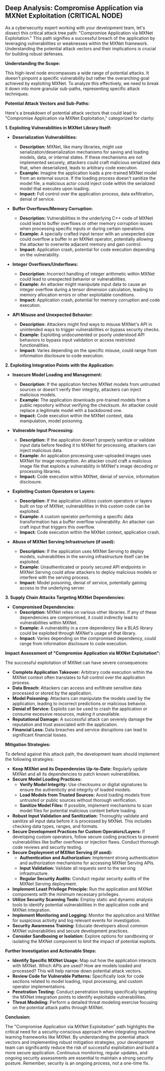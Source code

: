 ## Deep Analysis: Compromise Application via MXNet Exploitation (CRITICAL NODE)

As a cybersecurity expert working with your development team, let's dissect this critical attack tree path: "Compromise Application via MXNet Exploitation." This path signifies a successful breach of the application by leveraging vulnerabilities or weaknesses within the MXNet framework. Understanding the potential attack vectors and their implications is crucial for building robust defenses.

**Understanding the Scope:**

This high-level node encompasses a wide range of potential attacks. It doesn't pinpoint a specific vulnerability but rather the overarching goal achieved by exploiting MXNet. To analyze this effectively, we need to break it down into more granular sub-paths, representing specific attack techniques.

**Potential Attack Vectors and Sub-Paths:**

Here's a breakdown of potential attack vectors that could lead to "Compromise Application via MXNet Exploitation," categorized for clarity:

**1. Exploiting Vulnerabilities in MXNet Library Itself:**

* **Deserialization Vulnerabilities:**
    * **Description:** MXNet, like many libraries, might use serialization/deserialization mechanisms for saving and loading models, data, or internal states. If these mechanisms are not implemented securely, attackers could craft malicious serialized data that, when deserialized, leads to arbitrary code execution.
    * **Example:**  Imagine the application loads a pre-trained MXNet model from an external source. If the loading process doesn't sanitize the model file, a malicious actor could inject code within the serialized model that executes upon loading.
    * **Impact:**  Full control over the application process, data exfiltration, denial of service.

* **Buffer Overflows/Memory Corruption:**
    * **Description:**  Vulnerabilities in the underlying C++ code of MXNet could lead to buffer overflows or other memory corruption issues when processing specific inputs or during certain operations.
    * **Example:**  A specially crafted input tensor with an unexpected size could overflow a buffer in an MXNet operator, potentially allowing the attacker to overwrite adjacent memory and gain control.
    * **Impact:**  Application crash, potential for code execution depending on the vulnerability.

* **Integer Overflows/Underflows:**
    * **Description:**  Incorrect handling of integer arithmetic within MXNet could lead to unexpected behavior or vulnerabilities.
    * **Example:**  An attacker might manipulate input data to cause an integer overflow during a tensor dimension calculation, leading to memory allocation errors or other exploitable conditions.
    * **Impact:**  Application crash, potential for memory corruption and code execution.

* **API Misuse and Unexpected Behavior:**
    * **Description:**  Attackers might find ways to misuse MXNet's API in unintended ways to trigger vulnerabilities or bypass security checks.
    * **Example:**  Exploiting undocumented or poorly understood API behaviors to bypass input validation or access restricted functionalities.
    * **Impact:**  Varies depending on the specific misuse, could range from information disclosure to code execution.

**2. Exploiting Integration Points with the Application:**

* **Insecure Model Loading and Management:**
    * **Description:** If the application fetches MXNet models from untrusted sources or doesn't verify their integrity, attackers can inject malicious models.
    * **Example:**  The application downloads pre-trained models from a public repository without verifying the checksum. An attacker could replace a legitimate model with a backdoored one.
    * **Impact:**  Code execution within the MXNet context, data manipulation, model poisoning.

* **Vulnerable Input Processing:**
    * **Description:** If the application doesn't properly sanitize or validate input data before feeding it to MXNet for processing, attackers can inject malicious data.
    * **Example:**  An application processing user-uploaded images uses MXNet for image recognition. An attacker could craft a malicious image file that exploits a vulnerability in MXNet's image decoding or processing libraries.
    * **Impact:**  Code execution within MXNet, denial of service, information disclosure.

* **Exploiting Custom Operators or Layers:**
    * **Description:** If the application utilizes custom operators or layers built on top of MXNet, vulnerabilities in this custom code can be exploited.
    * **Example:**  A custom operator performing a specific data transformation has a buffer overflow vulnerability. An attacker can craft input that triggers this overflow.
    * **Impact:**  Code execution within the MXNet context, application crash.

* **Abuse of MXNet Serving Infrastructure (if used):**
    * **Description:** If the application uses MXNet Serving to deploy models, vulnerabilities in the serving infrastructure itself can be exploited.
    * **Example:**  Unauthenticated or poorly secured API endpoints in MXNet Serving could allow attackers to deploy malicious models or interfere with the serving process.
    * **Impact:**  Model poisoning, denial of service, potentially gaining access to the underlying server.

**3. Supply Chain Attacks Targeting MXNet Dependencies:**

* **Compromised Dependencies:**
    * **Description:**  MXNet relies on various other libraries. If any of these dependencies are compromised, it could indirectly lead to vulnerabilities within MXNet.
    * **Example:**  A vulnerability in a core dependency like a BLAS library could be exploited through MXNet's usage of that library.
    * **Impact:**  Varies depending on the compromised dependency, could range from information disclosure to code execution.

**Impact Assessment of "Compromise Application via MXNet Exploitation":**

The successful exploitation of MXNet can have severe consequences:

* **Complete Application Takeover:**  Arbitrary code execution within the MXNet context often translates to full control over the application process.
* **Data Breach:**  Attackers can access and exfiltrate sensitive data processed or stored by the application.
* **Model Poisoning:**  Attackers can manipulate the models used by the application, leading to incorrect predictions or malicious behavior.
* **Denial of Service:**  Exploits can be used to crash the application or consume excessive resources, making it unavailable.
* **Reputational Damage:**  A successful attack can severely damage the reputation and trust associated with the application.
* **Financial Loss:**  Data breaches and service disruptions can lead to significant financial losses.

**Mitigation Strategies:**

To defend against this attack path, the development team should implement the following strategies:

* **Keep MXNet and its Dependencies Up-to-Date:** Regularly update MXNet and all its dependencies to patch known vulnerabilities.
* **Secure Model Loading Practices:**
    * **Verify Model Integrity:** Use checksums or digital signatures to ensure the authenticity and integrity of loaded models.
    * **Load Models from Trusted Sources:**  Avoid loading models from untrusted or public sources without thorough verification.
    * **Sanitize Model Files:**  If possible, implement mechanisms to scan model files for potential malicious content before loading.
* **Robust Input Validation and Sanitization:**  Thoroughly validate and sanitize all input data before it is processed by MXNet. This includes checking data types, ranges, and formats.
* **Secure Development Practices for Custom Operators/Layers:**  If developing custom operators, follow secure coding practices to prevent vulnerabilities like buffer overflows or injection flaws. Conduct thorough code reviews and security testing.
* **Secure Deployment of MXNet Serving (if used):**
    * **Authentication and Authorization:** Implement strong authentication and authorization mechanisms for accessing MXNet Serving APIs.
    * **Input Validation:**  Validate all requests sent to the serving infrastructure.
    * **Regular Security Audits:**  Conduct regular security audits of the MXNet Serving deployment.
* **Implement Least Privilege Principle:**  Run the application and MXNet components with the minimum necessary privileges.
* **Utilize Security Scanning Tools:**  Employ static and dynamic analysis tools to identify potential vulnerabilities in the application code and MXNet integration.
* **Implement Monitoring and Logging:**  Monitor the application and MXNet for suspicious activity and log relevant events for investigation.
* **Security Awareness Training:**  Educate developers about common MXNet vulnerabilities and secure development practices.
* **Consider Sandboxing or Isolation:**  Explore options for sandboxing or isolating the MXNet component to limit the impact of potential exploits.

**Further Investigation and Actionable Steps:**

* **Identify Specific MXNet Usage:**  Map out how the application interacts with MXNet. Which APIs are used? How are models loaded and processed? This will help narrow down potential attack vectors.
* **Review Code for Vulnerable Patterns:**  Specifically look for code sections related to model loading, input processing, and custom operator implementations.
* **Penetration Testing:**  Conduct penetration testing specifically targeting the MXNet integration points to identify exploitable vulnerabilities.
* **Threat Modeling:**  Perform a detailed threat modeling exercise focusing on the potential attack paths through MXNet.

**Conclusion:**

The "Compromise Application via MXNet Exploitation" path highlights the critical need for a security-conscious approach when integrating machine learning frameworks like MXNet. By understanding the potential attack vectors and implementing robust mitigation strategies, your development team can significantly reduce the risk of successful exploitation and build a more secure application. Continuous monitoring, regular updates, and ongoing security assessments are essential to maintain a strong security posture. Remember, security is an ongoing process, not a one-time fix.
